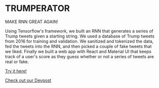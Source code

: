 # TRUMPERATOR
MAKE RNN GREAT AGAIN!

Using Tensorflow's framework, we built an RNN that generates a series of Trump tweets given a starting string. We used a database of Trump tweets from 2016 for training and validation. We sanitized and tokenized the data, fed the tweets into the RNN, and then picked a couple of fake tweets that we liked. Finally we built a web app with React and Material UI that keeps track of a user's score as they guess whether or not a series of tweets are real or fake.

[Try it here!](https://ruborcalor.github.io/trumperator/)

[Check out our Devpost](https://devpost.com/software/trumperator)
